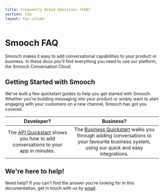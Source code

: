```yaml
---
title: Frequently Asked Questions (FAQ)
section: faq
layout: two-column
---
```


# Smooch FAQ

Smooch makes it easy to add conversational capabilities to your product or business. In these docs you'll find everything you need to use our platform, the Smooch Conversation Cloud.

## Getting Started with Smooch

We've built a few quickstart guides to help you get started with Smooch. Whether you're building messaging into your product or simply want to start engaging with your customers on a new channel, Smooch has got you covered.

|Developer?|Business?|
|:-:|:-:|
|The [API Quickstart](/guide/api-quickstart/) shows you how to add conversations to your app in minutes.|The [Business Quickstart](/guide/business-quickstart/) walks you through adding conversations to your favourite business system, using our quick and easy integrations.|

## We're here to help!

Need help? If you can't find the answer you're looking for in this documentation, get in touch with us by [email](mailto:help@smooch.io).

